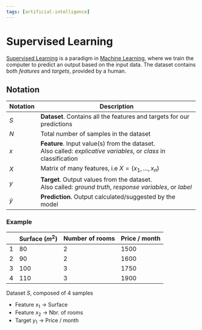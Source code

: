 ```yaml
---
tags: [artificial-intelligence]
---
```


# Supervised Learning

[Supervised Learning](https://wikipedia.org/wiki/supervised_learning) is a paradigm in [Machine Learning](../artificial-intelligence.md), where we train the computer to predict an output based on the input data. The dataset contains both *features* and *targets*, provided by a human.

## Notation

| Notation | Description |
| ---- | ---- |
| $S$ | **Dataset**. Contains all the features and targets for our predictions |
| $N$ | Total number of samples in the dataset |
| $x$ | **Feature**. Input value(s) from the dataset.<br>Also called: *explicative variables*, or *class* in classification |
| $X$ | Matrix of many features, i.e $X = (x_1, …, x_n)$ |
| $y$ | **Target**. Output values from the dataset.<br> Also called: *ground truth*, *response variables*, or *label* |
| $\hat y$ | **Prediction**. Output calculated/suggested by the model |

### Example

| |Surface ($m^2$)|Number of rooms|Price / month|
|---|---|---|---|
|1|80|2|1500|
|2|90|2|1600|
|3|100|3|1750|
|4|110|3|1900|

Dataset $S$, composed of 4 samples

- Feature $x_1$ → Surface
- Feature $x_2$ → Nbr. of rooms
- Target $y_1$ → Price / month